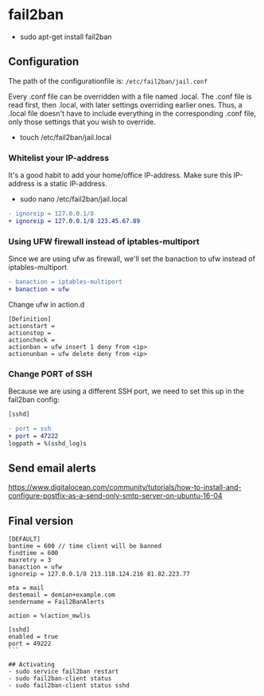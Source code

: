 # fail2ban
- sudo apt-get install fail2ban

## Configuration
The path of the configurationfile is: ```/etc/fail2ban/jail.conf```

Every .conf file can be overridden with a file named .local. The .conf file is read first, then .local, with later settings overriding earlier ones. Thus, a .local file doesn't have to include everything in the corresponding .conf file, only those settings that you wish to override.

- touch /etc/fail2ban/jail.local

### Whitelist your IP-address
It's a good habit to add your home/office IP-address. Make sure this IP-address is a static IP-address. 

- sudo nano /etc/fail2ban/jail.local

```diff
- ignoreip = 127.0.0.1/8
+ ignoreip = 127.0.0.1/8 123.45.67.89
```

### Using UFW firewall instead of iptables-multiport
Since we are using ufw as firewall, we'll set the banaction to ufw instead of iptables-multiport

```diff
- banaction = iptables-multiport
+ banaction = ufw
```

Change ufw in action.d

```
[Definition]
actionstart =
actionstop =
actioncheck =
actionban = ufw insert 1 deny from <ip>
actionunban = ufw delete deny from <ip>
```

### Change PORT of SSH
Because we are using a different SSH port, we need to set this up in the fail2ban config:

```diff
[sshd]

- port = ssh
+ port = 47222
logpath = %(sshd_log)s
```

## Send email alerts

https://www.digitalocean.com/community/tutorials/how-to-install-and-configure-postfix-as-a-send-only-smtp-server-on-ubuntu-16-04


## Final version

````
[DEFAULT]
bantime = 600 // time client will be banned
findtime = 600
maxretry = 3
banaction = ufw
ignoreip = 127.0.0.1/8 213.118.124.216 81.82.223.77

mta = mail
destemail = demian+example.com
sendername = Fail2BanAlerts

action = %(action_mwl)s

[sshd]
enabled = true
port = 49222
```

## Activating
- sudo service fail2ban restart
- sudo fail2ban-client status
- sudo fail2ban-client status sshd